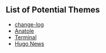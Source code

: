 ## List of Potential Themes
* [change-log](https://github.com/jsnjack/hugo-changelog-theme)
* [Anatole](https://themes.gohugo.io/themes/anatole/)
* [Terminal](https://themes.gohugo.io/themes/hugo-theme-terminal/)
* [Hugo News](https://themes.gohugo.io/themes/hugonews/)
